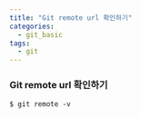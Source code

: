 ```yaml
---
title: "Git remote url 확인하기"
categories:
  - git_basic 
tags:
  - git
---
```


### Git remote url 확인하기
```
$ git remote -v
```
